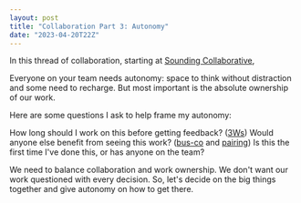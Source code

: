 ```yaml
---
layout: post
title: "Collaboration Part 3: Autonomy"
date: "2023-04-20T22Z"
---
```


In this thread of collaboration, starting at [Sounding Collaborative](/sound-collaborative/),

Everyone on your team needs autonomy: space to think without distraction and some need to recharge. But most important is the absolute ownership of our work.

Here are some questions I ask to help frame my autonomy:

How long should I work on this before getting feedback? ([3Ws](/glossary#3ws))
Would anyone else benefit from seeing this work? ([bus-co](https://www.sodiumhalogen.com/glossary#bus-coefficiency) and [pairing](https://www.sodiumhalogen.com/pairing))
Is this the first time I've done this, or has anyone on the team?

We need to balance collaboration and work ownership. We don't want our work questioned with every decision. So, let's decide on the big things together and give autonomy on how to get there.
